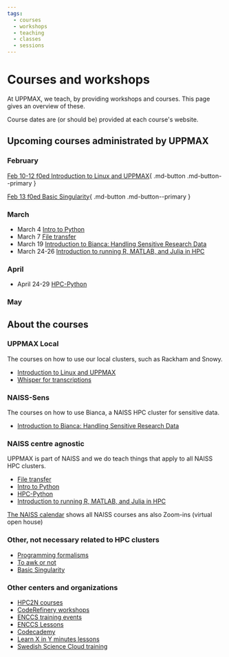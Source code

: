 ```yaml
---
tags:
  - courses
  - workshops
  - teaching
  - classes
  - sessions
---
```


# Courses and workshops

At UPPMAX, we teach, by providing workshops and courses.
This page gives an overview of these.

Course dates are (or should be) provided at each course's website.

## Upcoming courses administrated by UPPMAX

### February

[Feb 10-12 f0ed Introduction to Linux and UPPMAX](uppmax_intro_course.md){ .md-button .md-button--primary }

[Feb 13 f0ed Basic Singularity](https://pmitev.github.io/UPPMAX-Singularity-workshop/){ .md-button .md-button--primary }

### March

- March 4 [Intro to Python](intro_to_python.md)
- March 7 [File transfer](naiss_transfer.md)
- March 19 [Introduction to Bianca: Handling Sensitive Research Data](bianca_intro.md)
- March 24-26 [Introduction to running R, MATLAB, and Julia in HPC](R_matlab_julia.md)

### April

- April 24-29 [HPC-Python](https://docs.uppmax.uu.se/courses_workshops/hpc_python/)

### May


## About the courses

### UPPMAX Local

The courses on how to use our local clusters,
such as Rackham and Snowy.

- [Introduction to Linux and UPPMAX](uppmax_intro_course.md)
- [Whisper for transcriptions](https://docs.uppmax.uu.se/software/whisper)


### NAISS-Sens

The courses on how to use Bianca,
a NAISS HPC cluster for sensitive data.

- [Introduction to Bianca: Handling Sensitive Research Data](bianca_intro.md)

### NAISS centre agnostic

UPPMAX is part of NAISS and we do teach things that apply
to all NAISS HPC clusters.

- [File transfer](naiss_transfer.md)
- [Intro to Python](intro_to_python.md)
- [HPC-Python](https://docs.uppmax.uu.se/courses_workshops/hpc_python/)
- [Introduction to running R, MATLAB, and Julia in HPC](R_matlab_julia.md)

[The NAISS calendar](https://www.naiss.se/events/) shows all NAISS courses ans also Zoom-ins (virtual open house)

### Other, not necessary related to HPC clusters

- [Programming formalisms](https://uppmax.github.io/programming_formalisms_intro/index.html)
- [To awk or not](https://pmitev.github.io/to-awk-or-not/)
- [Basic Singularity](https://pmitev.github.io/UPPMAX-Singularity-workshop/)

### Other centers and organizations

- [HPC2N courses](https://www.hpc2n.umu.se/events/courses)
- [CodeRefinery workshops](https://coderefinery.org/workshops/upcoming/)
- [ENCCS training events](https://enccs.se/events)
- [ENCCS Lessons](https://enccs.se/lessons/)
- [Codecademy](https://www.codecademy.com/)
- [Learn X in Y minutes lessons](https://learnxinyminutes.com)
- [Swedish Science Cloud training](https://github.com/SNICScienceCloud/technical-training)
